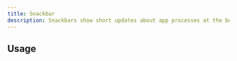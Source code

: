 ```yaml
---
title: Snackbar
description: Snackbars show short updates about app processes at the bottom of the screen
---
```


## Usage

<usage></usage>
